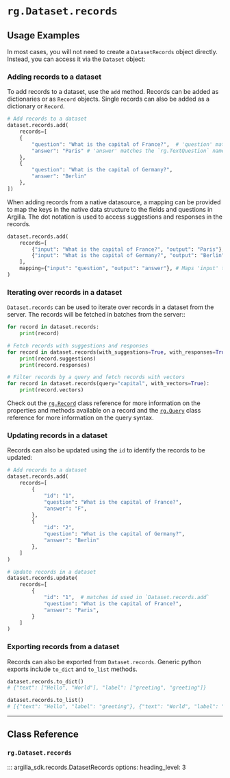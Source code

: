 
# `rg.Dataset.records`

## Usage Examples

In most cases, you will not need to create a `DatasetRecords` object directly.
Instead, you can access it via the `Dataset` object:

### Adding records to a dataset

To add records to a dataset, use the `add` method. Records can be added as dictionaries or as `Record` objects. Single records can also be added as a dictionary or `Record`.

<!-- import argilla_sdk as rg

# Create a dataset
dataset = rg.Dataset(
    name="my_dataset",
    settings=rg.Settings(
        fields=[
            rg.TextField(name="question"),
        ],
        questions=[
            rg.TextQuestion(name="answer"),
        ],
    ),
)

# Create the dataset on the server
dataset.create() -->

```python
# Add records to a dataset
dataset.records.add(
    records=[
    {
        "question": "What is the capital of France?",  # 'question' matches the `rg.TextField` name
        "answer": "Paris" # 'answer' matches the `rg.TextQuestion` name
    },
    {
        "question": "What is the capital of Germany?",
        "answer": "Berlin"
    },
])
```

When adding records from a native datasource, a mapping can be provided to map the keys in the native data structure to the fields and questions in Argilla. The dot notation is used to access suggestions and responses in the records.

```python
dataset.records.add(
    records=[
        {"input": "What is the capital of France?", "output": "Paris"},
        {"input": "What is the capital of Germany?", "output": "Berlin"},
    ],
    mapping={"input": "question", "output": "answer"}, # Maps 'input' to 'question' and 'output' to 'answer'
)
```

### Iterating over records in a dataset

`Dataset.records` can be used to iterate over records in a dataset from the server. The records will be fetched in batches from the server::

```python
for record in dataset.records:
    print(record)

# Fetch records with suggestions and responses
for record in dataset.records(with_suggestions=True, with_responses=True):
    print(record.suggestions)
    print(record.responses)

# Filter records by a query and fetch records with vectors
for record in dataset.records(query="capital", with_vectors=True):
    print(record.vectors)
```

Check out the [`rg.Record`](../records/record.md) class reference for more information on the properties and methods available on a record and the [`rg.Query`](../query/query.md) class reference for more information on the query syntax.


### Updating records in a dataset

Records can also be updated using the `id` to identify the records to be updated:

```python
# Add records to a dataset
dataset.records.add(
    records=[
        {
            "id": "1",
            "question": "What is the capital of France?",
            "answer": "F",
        },
        {
            "id": "2",
            "question": "What is the capital of Germany?",
            "answer": "Berlin"
        },
    ]
)

# Update records in a dataset
dataset.records.update(
    records=[
        {
            "id": "1",  # matches id used in `Dataset.records.add`
            "question": "What is the capital of France?",
            "answer": "Paris",
        }
    ]
)
```

### Exporting records from a dataset

Records can also be exported from `Dataset.records`. Generic python exports include `to_dict` and `to_list` methods.

```python
dataset.records.to_dict()
# {"text": ["Hello", "World"], "label": ["greeting", "greeting"]}

dataset.records.to_list()
# [{"text": "Hello", "label": "greeting"}, {"text": "World", "label": "greeting"}]
```

---

## Class Reference

### `rg.Dataset.records`

::: argilla_sdk.records.DatasetRecords
    options:
        heading_level: 3